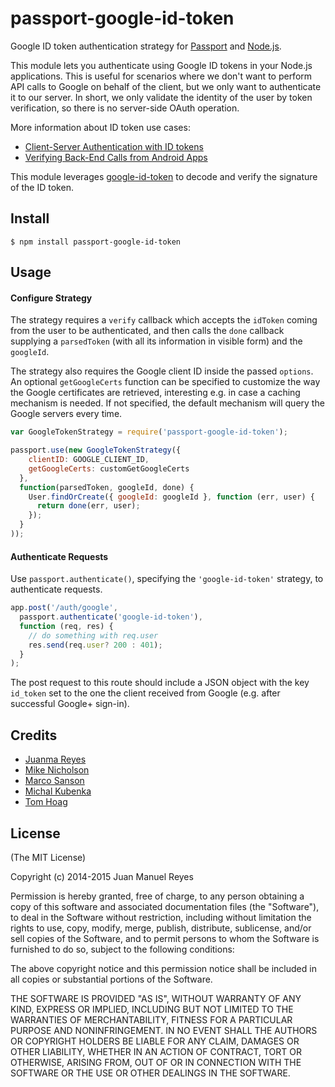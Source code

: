 passport-google-id-token
========================

Google ID token authentication strategy for [Passport](http://passportjs.org/) and [Node.js](http://nodejs.org/).

This module lets you authenticate using Google ID tokens in your Node.js applications.
This is useful for scenarios where we don't want to perform API calls to Google on behalf of the client, but we only want to authenticate it to our server. In short, we only validate the identity of the user by token verification, so there is no server-side OAuth operation.

More information about ID token use cases:

- [Client-Server Authentication with ID tokens](http://www.riskcompletefailure.com/2013/11/client-server-authentication-with-id.html)
- [Verifying Back-End Calls from Android Apps](http://android-developers.blogspot.in/2013/01/verifying-back-end-calls-from-android.html)

This module leverages [google-id-token](https://github.com/gmelika/google-id-token) to decode and verify the signature of the ID token.

## Install

    $ npm install passport-google-id-token

## Usage

#### Configure Strategy

The strategy requires a `verify` callback which accepts the `idToken` coming from the user to be authenticated, and then calls the `done` callback supplying a `parsedToken` (with all its information in visible form) and the `googleId`.

The strategy also requires the Google client ID inside the passed `options`. 
An optional `getGoogleCerts` function can be specified to customize the way the Google certificates are retrieved, interesting e.g. in case a caching mechanism is needed. If not specified, the default mechanism will query the Google servers every time.

```js
var GoogleTokenStrategy = require('passport-google-id-token');

passport.use(new GoogleTokenStrategy({
    clientID: GOOGLE_CLIENT_ID,
    getGoogleCerts: customGetGoogleCerts
  },
  function(parsedToken, googleId, done) {
    User.findOrCreate({ googleId: googleId }, function (err, user) {
      return done(err, user);
    });
  }
));
```

#### Authenticate Requests

Use `passport.authenticate()`, specifying the `'google-id-token'` strategy, to authenticate requests.

```js
app.post('/auth/google',
  passport.authenticate('google-id-token'),
  function (req, res) {
    // do something with req.user
    res.send(req.user? 200 : 401);
  }
);
```

The post request to this route should include a JSON object with the key `id_token` set to the one the client received from Google (e.g. after successful Google+ sign-in).

## Credits

  - [Juanma Reyes](http://github.com/jmreyes)
  - [Mike Nicholson](http://github.com/themikenicholson)
  - [Marco Sanson](http://github.com/marcosanson)
  - [Michal Kubenka](https://github.com/mkubenka)
  - [Tom Hoag](https://github.com/tomhoag)

## License

(The MIT License)

Copyright (c) 2014-2015 Juan Manuel Reyes

Permission is hereby granted, free of charge, to any person obtaining a copy of
this software and associated documentation files (the "Software"), to deal in
the Software without restriction, including without limitation the rights to
use, copy, modify, merge, publish, distribute, sublicense, and/or sell copies of
the Software, and to permit persons to whom the Software is furnished to do so,
subject to the following conditions:

The above copyright notice and this permission notice shall be included in all
copies or substantial portions of the Software.

THE SOFTWARE IS PROVIDED "AS IS", WITHOUT WARRANTY OF ANY KIND, EXPRESS OR
IMPLIED, INCLUDING BUT NOT LIMITED TO THE WARRANTIES OF MERCHANTABILITY, FITNESS
FOR A PARTICULAR PURPOSE AND NONINFRINGEMENT. IN NO EVENT SHALL THE AUTHORS OR
COPYRIGHT HOLDERS BE LIABLE FOR ANY CLAIM, DAMAGES OR OTHER LIABILITY, WHETHER
IN AN ACTION OF CONTRACT, TORT OR OTHERWISE, ARISING FROM, OUT OF OR IN
CONNECTION WITH THE SOFTWARE OR THE USE OR OTHER DEALINGS IN THE SOFTWARE.
